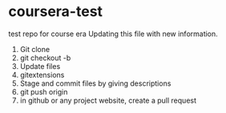 # coursera-test
test repo for course era
Updating this file with new information.


1. Git clone <repopath>
2. git checkout -b <branchName>
4. Update files
5. gitextensions
6. Stage and commit files by giving descriptions
7. git push origin <branchName>
8. in github or any project website, create a pull request
